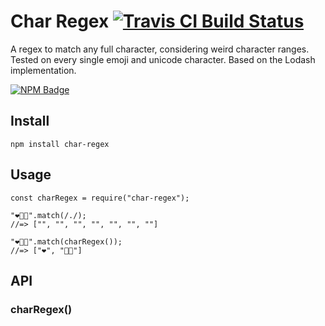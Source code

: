 Char Regex [![Travis CI Build Status](https://img.shields.io/travis/com/Richienb/char-regex/master.svg?style=for-the-badge)](https://travis-ci.com/Richienb/char-regex)
=======================================================================================================================================================================

A regex to match any full character, considering weird character ranges. Tested on every single emoji and unicode character. Based on the Lodash implementation.

[![NPM Badge](https://nodei.co/npm/char-regex.png)](https://npmjs.com/package/char-regex)

Install
-------

    npm install char-regex

Usage
-----

    const charRegex = require("char-regex");

    "❤️👊🏽".match(/./);
    //=> ["", "", "", "", "", "", ""]

    "❤️👊🏽".match(charRegex());
    //=> ["❤️", "👊🏽"]

API
---

### charRegex()

